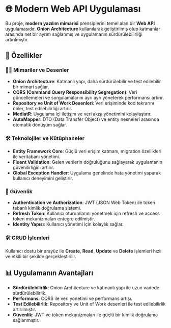 # 🌐 Modern Web API Uygulaması

Bu proje, **modern yazılım mimarisi** prensiplerini temel alan bir **Web API** uygulamasıdır. **Onion Architecture** kullanılarak geliştirilmiş olup katmanlar arasında net bir ayrım sağlanmış ve uygulamanın sürdürülebilirliği artırılmıştır.

## 🚀 Özellikler

### 🧑‍💻 Mimariler ve Desenler

- **Onion Architecture**: Katmanlı yapı, daha sürdürülebilir ve test edilebilir bir mimari sağlar.
- **CQRS (Command Query Responsibility Segregation)**: Veri güncellemeleri ve sorgulamalarını ayrı ayrı yöneterek performansı artırır.
- **Repository ve Unit of Work Desenleri**: Veri erişiminde kod tekrarını önler, test edilebilirliği artırır.
- **MediatR**: Uygulama içi iletişim ve veri akışı yönetimini kolaylaştırır.
- **AutoMapper**: DTO (Data Transfer Object) ve entity nesneleri arasında otomatik dönüşüm sağlar.

### 🛠️ Teknolojiler ve Kütüphaneler

- **Entity Framework Core**: Güçlü veri erişim katmanı, migration özellikleri ile veritabanı yönetimi.
- **Fluent Validation**: Gelen verilerin doğruluğunu sağlayarak uygulamanın güvenilirliğini artırır.
- **Global Exception Handler**: Uygulama genelinde hata yönetimi yaparak kullanıcı deneyimini geliştirir.

### 🔐 Güvenlik

- **Authentication ve Authorization**: JWT (JSON Web Token) ile token tabanlı kimlik doğrulama sistemi.
- **Refresh Token**: Kullanıcı oturumlarını yönetmek için refresh ve access token mekanizmaları entegre edilmiştir.
- **Identity Yapısı**: Kullanıcı yönetimi için kolaylık sağlar.

### 🛠️ CRUD İşlemleri

Kullanıcı dostu bir arayüz ile **Create**, **Read**, **Update** ve **Delete** işlemleri hızlı ve etkili bir şekilde gerçekleştirilir.

## 📊 Uygulamanın Avantajları

- **Sürdürülebilirlik**: Onion Architecture ve katmanlı yapı ile uzun vadede sürdürülebilirlik.
- **Performans**: CQRS ile veri yönetimi ve performans artışı.
- **Test Edilebilirlik**: Repository ve Unit of Work desenleri ile test edilebilirlik artırılmıştır.
- **Güvenlik**: JWT ve token mekanizmaları ile güçlü bir kimlik doğrulama sağlanmıştır.
